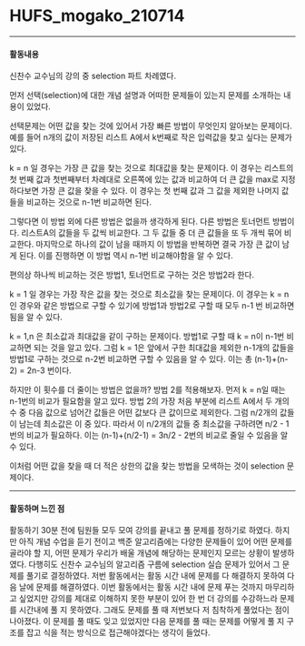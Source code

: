 # HUFS_mogako_210714


----
#### 활동내용


신찬수 교수님의 강의 중 selection 파트 차례였다.


먼저 선택(selection)에 대한 개념 설명과 어떠한 문제들이 있는지 문제를 소개하는 내용이 있었다. 


선택문제는 어떤 값을 찾는 것에 있어서 가장 빠른 방법이 무엇인지 알아보는 문제이다. 예를 들어 n개의 값이 저장된 리스트 A에서 k번째로 작은 입력값을 찾고 싶다는 문제가 있다.


k = n 일 경우는 가장 큰 값을 찾는 것으로 최대값을 찾는 문제이다. 이 경우는 리스트의 첫 번째 값과 첫번째부터 차례대로 오른쪽에 있는 값과 비교하여 더 큰 값을 max로 지정하다보면 가장 큰 값을 찾을 수 있다. 이 경우는 첫 번째 값과 그 값을 제외한 나머지 값들을 비교하는 것으로 n-1번 비교하면 된다.


그렇다면 이 방법 외에 다른 방법은 없을까 생각하게 된다. 다른 방법은 토너먼트 방법이다. 리스트A의 값들을 두 값씩 비교한다. 그 두 값들 중 더 큰 값들을 또 두 개씩 묶어 비교한다. 마지막으로 하나의 값이 남을 때까지 이 방법을 반복하면 결국 가장 큰 값이 남게 된다. 이를 진행하면 이 방법 역시 n-1번 비교해야함을 알 수 있다.


편의상 하나씩 비교하는 것은 방법1, 토너먼트로 구하는 것은 방법2라 한다.


k = 1 일 경우는 가장 작은 값을 찾는 것으로 최소값을 찾는 문제이다. 이 경우는 k = n 인 경우와 같은 방법으로 구할 수 있기에 방법1과 방법2로 구할 때 모두 n-1 번 비교하면 됨을 알 수 있다.


k = 1,n 은 최소값과 최대값을 같이 구하는 문제이다. 방법1로 구할 때 k = n이 n-1번 비교하면 되는 것을 알고 있다. 그럼 k = 1은 앞에서 구한 최대값을 제외한 n-1개의 값들을 방법1로 구하는 것으로 n-2번 비교하면 구할 수 있음을 알 수 있다. 이는 총 (n-1)+(n-2) = 2n-3 번이다.


하지만 이 횟수를 더 줄이는 방법은 없을까? 방법 2를 적용해보자. 먼저 k = n일 때는 n-1번의 비교가 필요함을 알고 있다. 방법 2의 가장 처음 부분에 리스트 A에서 두 개의 수 중 다음 값으로 넘어간 값들은 어떤 값보다 큰 값이므로 제외한다. 그럼 n/2개의 값들이 남는데 최소값은 이 중 있다. 따라서 이 n/2개의 값들 중 최소값을 구하려면 n/2 - 1번의 비교가 필요하다. 이는 (n-1)+(n/2-1) = 3n/2 - 2번의 비교로 줄일 수 있음을 알 수 있다.


이처럼 어떤 값을 찾을 때 더 적은 상한의 값을 찾는 방법을 모색하는 것이 selection 문제이다.


-----


#### 활동하며 느낀 점


활동하기 30분 전에 팀원들 모두 모여 강의를 끝내고 풀 문제를 정하기로 하였다. 하지만 아직 개념 수업을 듣기 전이고 백준 알고리즘에는 다양한 문제들이 있어 어떤 문제를 골라야 할 지, 어떤 문제가 우리가 배울 개념에 해당하는 문제인지 모르는 상황이 발생하였다. 다행히도 신찬수 교수님의 알고리즘 구름에 selection 실습 문제가 있어서 그 문제를 풀기로 결정하였다. 저번 활동에서는 활동 시간 내에 문제를 다 해결하지 못하여 다음 날에 문제를 해결하였다. 이번 활동에서는 활동 시간 내에 문제 푸는 것까지 마무리하고 싶었지만 강의를 제대로 이해하지 못한 부분이 있어 한 번 더 강의를 수강하느라 문제를 시간내에 풀 지 못하였다. 그래도 문제를 풀 때 저번보다 저 침착하게 풀었다는 점이 나아졌다. 이 문제를 풀 때도 잊고 있었지만 다음 문제를 풀 때는 문제를 어떻게 풀 지 구조를 잡고 식을 적는 방식으로 접근해야겠다는 생각이 들었다.
